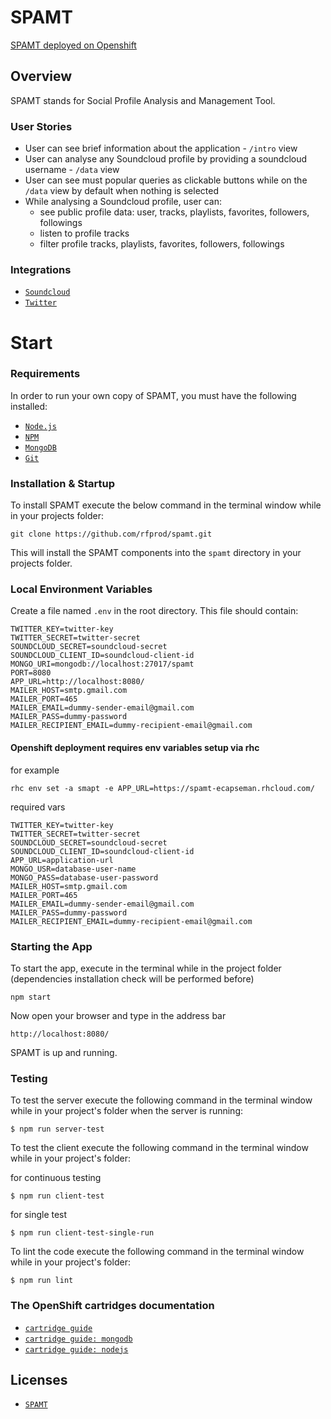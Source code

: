 # SPAMT

[SPAMT deployed on Openshift](http://spamt-ecapseman.rhcloud.com/)

## Overview

SPAMT stands for Social Profile Analysis and Management Tool.

### User Stories
* User can see brief information about the application - `/intro` view
* User can analyse any Soundcloud profile by providing a soundcloud username - `/data` view
* User can see must popular queries as clickable buttons while on the `/data` view by default when nothing is selected
* While analysing a Soundcloud profile, user can:
  * see public profile data: user, tracks, playlists, favorites, followers, followings
  * listen to profile tracks
  * filter profile tracks, playlists, favorites, followers, followings

### Integrations

* [`Soundcloud`](https://soundcloud.com/)
* [`Twitter`](https://twitter.com/)

# Start

### Requirements

In order to run your own copy of SPAMT, you must have the following installed:

- [`Node.js`](https://nodejs.org/)
- [`NPM`](https://nodejs.org/)
- [`MongoDB`](http://www.mongodb.org/)
- [`Git`](https://git-scm.com/)

### Installation & Startup

To install SPAMT execute the below command in the terminal window while in your projects folder:

```
git clone https://github.com/rfprod/spamt.git
```

This will install the SPAMT components into the `spamt` directory in your projects folder.

### Local Environment Variables

Create a file named `.env` in the root directory. This file should contain:

```
TWITTER_KEY=twitter-key
TWITTER_SECRET=twitter-secret
SOUNDCLOUD_SECRET=soundcloud-secret
SOUNDCLOUD_CLIENT_ID=soundcloud-client-id
MONGO_URI=mongodb://localhost:27017/spamt
PORT=8080
APP_URL=http://localhost:8080/
MAILER_HOST=smtp.gmail.com
MAILER_PORT=465
MAILER_EMAIL=dummy-sender-email@gmail.com
MAILER_PASS=dummy-password
MAILER_RECIPIENT_EMAIL=dummy-recipient-email@gmail.com
```

#### Openshift deployment requires env variables setup via rhc

for example

`rhc env set -a smapt -e APP_URL=https://spamt-ecapseman.rhcloud.com/`

required vars

```
TWITTER_KEY=twitter-key
TWITTER_SECRET=twitter-secret
SOUNDCLOUD_SECRET=soundcloud-secret
SOUNDCLOUD_CLIENT_ID=soundcloud-client-id
APP_URL=application-url
MONGO_USR=database-user-name
MONGO_PASS=database-user-password
MAILER_HOST=smtp.gmail.com
MAILER_PORT=465
MAILER_EMAIL=dummy-sender-email@gmail.com
MAILER_PASS=dummy-password
MAILER_RECIPIENT_EMAIL=dummy-recipient-email@gmail.com
```

### Starting the App

To start the app, execute in the terminal while in the project folder (dependencies installation check will be performed before)

```
npm start
```

Now open your browser and type in the address bar

```
http://localhost:8080/
```

SPAMT is up and running.

### Testing

To test the server execute the following command in the terminal window while in your project's folder when the server is running:

```
$ npm run server-test
```

To test the client execute the following command in the terminal window while in your project's folder:

for continuous testing

```
$ npm run client-test
```

for single test

```
$ npm run client-test-single-run
```

To lint the code execute the following command in the terminal window while in your project's folder:

```
$ npm run lint
```

### The OpenShift cartridges documentation

* [`cartridge guide`](https://github.com/openshift/origin-server/blob/master/documentation/oo_cartridge_guide.adoc#openshift-origin-cartridge-guide)
* [`cartridge guide: mongodb`](https://github.com/openshift/origin-server/blob/master/documentation/oo_cartridge_guide.adoc#9-mongodb)
* [`cartridge guide: nodejs`](https://github.com/openshift/origin-server/blob/master/documentation/oo_cartridge_guide.adoc#11-nodejs)

## Licenses

* [`SPAMT`](LICENSE.md)
